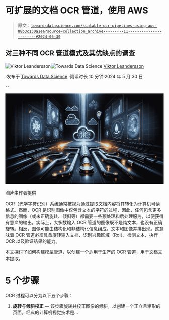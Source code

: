 # 可扩展的文档 OCR 管道，使用 AWS

> 原文：[`towardsdatascience.com/scalable-ocr-pipelines-using-aws-88b3c130a1ea?source=collection_archive---------11-----------------------#2024-05-30`](https://towardsdatascience.com/scalable-ocr-pipelines-using-aws-88b3c130a1ea?source=collection_archive---------11-----------------------#2024-05-30)

## 对三种不同 OCR 管道模式及其优缺点的调查

[](https://medium.com/@viktor.leandersson?source=post_page---byline--88b3c130a1ea--------------------------------)![Viktor Leandersson](https://medium.com/@viktor.leandersson?source=post_page---byline--88b3c130a1ea--------------------------------)[](https://towardsdatascience.com/?source=post_page---byline--88b3c130a1ea--------------------------------)![Towards Data Science](https://towardsdatascience.com/?source=post_page---byline--88b3c130a1ea--------------------------------) [Viktor Leandersson](https://medium.com/@viktor.leandersson?source=post_page---byline--88b3c130a1ea--------------------------------)

·发布于 [Towards Data Science](https://towardsdatascience.com/?source=post_page---byline--88b3c130a1ea--------------------------------) ·阅读时长 10 分钟·2024 年 5 月 30 日

--

![](img/efe9ce347068af3ca9494d156a9be0b1.png)

图片由作者提供

OCR（光学字符识别）系统通常被视为通过提取文档内容将其转化为计算机可读格式。然而，OCR 是识别图像中仅包含文本的字符的过程，因此，任何包含更多信息的图像（或未正确旋转、倾斜等）都需要一些预处理和后处理服务，以便获得有意义的输出。实际上，大多数输入 OCR 管道的图像既不是纯文本，也没有正确旋转。相反，图像可能由结构化和非结构化信息组成，文本和图像并排出现。这意味着 OCR 管道必须具备旋转输入文档、识别兴趣区域（RoI）、检测文本、执行 OCR 以及验证结果的能力。

本文探讨了如何构建模型管道，以创建一个适用于生产的 OCR 管道，用于文档文本提取。

# 5 个步骤

OCR 过程可以分为以下五个步骤：

1.  **旋转与倾斜校正** — 该步骤旋转并校正图像的倾斜，以创建一个正立且矩形的页面。经典的计算机视觉技术是…
